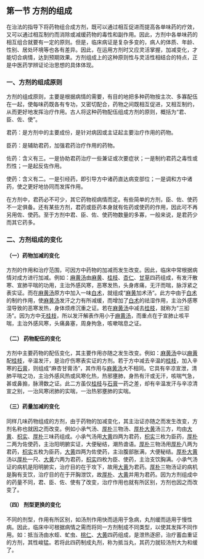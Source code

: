 ## 第一节  方剂的组成

在治法的指导下将药物组合成方剂，既可以通过相互促进而提高各单味药的疗效，又可以通过相互制约而消除或减缓药物的毒性和副作用。因此，方剂中各单味药的相互组合就要有一定的原则。但是，临床病证是复杂多变的，病人的体质、年龄、性别、居处环境等也各有差异。因此，在运用方剂时又应灵活掌握，加减变化，才能切合病情，达到预期效果。方剂组成上的这种原则性与灵活性相结合的特点，正是中医药学辨证论治思想的具体体现。

### 一、方剂的组成原则

方剂的组成原则，主要是根据病情的需要，有目的地把多种药物按主次、多寡配伍在一起，使每味药既各有专功，又密切配合，药物之间既相互促进，又相互制约，从而更好地发挥治疗作用。古人将这种药物配伍组成方剂的原则，概括为“君、臣、佐、使”。

君药：是方剂中的主要成份，是针对病因或主证起主要治疗作用的药物。

臣药：是辅助君药，加强君药治疗作用的药物。

佐药：含义有三。一是协助君药治疗一些兼证或次要症状；一是制约君药之毒性或烈性；一是起反佐作用。

使药：含义有二。一是引经药，即引导方中诸药直达病变部位；一是调和方中诸药，使之更好地协同而发挥作用。

在方剂中，君药必不可少，其它药物视病情而定。有些简单的方剂，臣、佐、使药不一定俱备。还有某些方剂，君药或臣药本身就有佐药或使药的作用，因此可不再另用佐、使药。至于方剂中君、臣、佐、使药物数量的多寡，一般来说，是君药少而其它药多。

### 二、方剂组成的变化

#### （一）药物加减的变化

方剂的作用和治疗范围，可因方中药物的加减而发生改变。因此，临床中常根据病情对成方进行加减。例如：[麻黄汤](https://www.gmzyjc.com/read/fjx/fjx01-0.2.0.0.0.md)由[麻黄](https://www.gmzyjc.com/read/bc/bc01-1.1.1.0.0.md)、[桂枝](https://www.gmzyjc.com/read/bc/bc01-1.1.2.0.0.md)、[杏仁](https://www.gmzyjc.com/read/bc/bc16-0.3.1.0.0.md)、[甘草](https://www.gmzyjc.com/read/bc/bc17-0.1.8.0.0.md)四药组成，有发汗散寒、宣肺平喘的功用，主治外感风寒，恶寒发热，头身疼痛，无汗而喘，脉浮紧之表实证。而在[麻黄汤](https://www.gmzyjc.com/read/fjx/fjx01-0.2.0.0.0.md)原方中加入一味[白术](https://www.gmzyjc.com/read/bc/bc17-0.1.5.0.0.md)，就组成“[麻黄](https://www.gmzyjc.com/read/bc/bc01-1.1.1.0.0.md)加术汤”。此方中由于[白术](https://www.gmzyjc.com/read/bc/bc17-0.1.5.0.0.md)的制约作用，使[麻黄汤](https://www.gmzyjc.com/read/fjx/fjx01-0.2.0.0.0.md)发汗之力有所减缓，而增加了[白术](https://www.gmzyjc.com/read/bc/bc17-0.1.5.0.0.md)的祛湿作用，主治外感寒湿导致的恶寒发热，身体烦疼沉重之证。若在[麻黄汤](https://www.gmzyjc.com/read/fjx/fjx01-0.2.0.0.0.md)中减去[桂枝](https://www.gmzyjc.com/read/bc/bc01-1.1.2.0.0.md)，就称为“三抝汤”。因为方中无[桂枝](https://www.gmzyjc.com/read/bc/bc01-1.1.2.0.0.md)，所以发汗解表作用小于[麻黄汤](https://www.gmzyjc.com/read/fjx/fjx01-0.2.0.0.0.md)，而重点在于宣肺止咳平喘，主治外感风寒，头痛鼻塞，周身拘急，咳嗽喘息之证。

#### （二） 药物配伍的变化

方剂中主要药物的配伍变化，其主要作用亦随之发生改变。例如：[麻黄汤](https://www.gmzyjc.com/read/fjx/fjx01-0.2.0.0.0.md)中以[麻黄](https://www.gmzyjc.com/read/bc/bc01-1.1.1.0.0.md)配[桂枝](https://www.gmzyjc.com/read/bc/bc01-1.1.2.0.0.md)，辛温发汗，是治疗伤寒表实证的方剂。若于方中减去辛温的[桂枝](https://www.gmzyjc.com/read/bc/bc01-1.1.2.0.0.md)，加入辛寒的[石膏](https://www.gmzyjc.com/read/bc/bc03-0.1.1.0.0.md)，则组成“麻杏甘膏汤”，其作用与[麻黄汤](https://www.gmzyjc.com/read/fjx/fjx01-0.2.0.0.0.md)大不相同。它具有辛凉宣泄，清肺平喘之功，主治外感风热或风寒化热，热邪壅肺，身热有汗或无汗，咳喘气急，甚或鼻搧，脉滑数之证。此二方虽仅[桂枝](https://www.gmzyjc.com/read/bc/bc01-1.1.2.0.0.md)与[石膏](https://www.gmzyjc.com/read/bc/bc03-0.1.1.0.0.md)一药之差，却有辛温发汗与辛凉清宣之别，一治风寒闭肺的实喘，一治热邪壅肺的实喘。

#### （三）药量加减的变化

同样几味药物组成的方剂，由于药物的加减变化，其主治证亦随之而发生改变，方剂名称也就因之而改变。例如小承气汤、[厚朴](https://www.gmzyjc.com/read/bc/bc04-0.0.3.0.0.md)三物汤、[厚朴](https://www.gmzyjc.com/read/bc/bc04-0.0.3.0.0.md)[大黄](https://www.gmzyjc.com/read/bc/bc02-0.1.1.0.0.md)汤三方，均由[大黄](https://www.gmzyjc.com/read/bc/bc02-0.1.1.0.0.md)、[枳实](https://www.gmzyjc.com/read/bc/bc11-0.0.3.0.0.md)、[厚朴](https://www.gmzyjc.com/read/bc/bc04-0.0.3.0.0.md)三味药组成。小承气汤用[大黄](https://www.gmzyjc.com/read/bc/bc02-0.1.1.0.0.md)四两为君药，[枳实](https://www.gmzyjc.com/read/bc/bc11-0.0.3.0.0.md)三枚为臣药，[厚朴](https://www.gmzyjc.com/read/bc/bc04-0.0.3.0.0.md)二两为佐使药，主治阳明腑实证，大便秘结，潮热谵语。[厚朴](https://www.gmzyjc.com/read/bc/bc04-0.0.3.0.0.md)三物汤用[厚朴](https://www.gmzyjc.com/read/bc/bc04-0.0.3.0.0.md)八两为君药，[枳实](https://www.gmzyjc.com/read/bc/bc11-0.0.3.0.0.md)五枚为臣药，[大黄](https://www.gmzyjc.com/read/bc/bc02-0.1.1.0.0.md)四两为佐使药，主治腹部胀满，大便秘结。[厚朴](https://www.gmzyjc.com/read/bc/bc04-0.0.3.0.0.md)[大黄](https://www.gmzyjc.com/read/bc/bc02-0.1.1.0.0.md)汤以[厚朴](https://www.gmzyjc.com/read/bc/bc04-0.0.3.0.0.md)一尺、[大黄](https://www.gmzyjc.com/read/bc/bc02-0.1.1.0.0.md)六两为君药，[枳实](https://www.gmzyjc.com/read/bc/bc11-0.0.3.0.0.md)四枚为臣、使药，主治支饮胸满。小承气汤证的病机是阳明腑实，治疗目的在于攻下，故用[大黄](https://www.gmzyjc.com/read/bc/bc02-0.1.1.0.0.md)为君药。[厚朴](https://www.gmzyjc.com/read/bc/bc04-0.0.3.0.0.md)三物汤证的病机是胸有支饮，治疗目的在于开胸泄饮，故[厚朴](https://www.gmzyjc.com/read/bc/bc04-0.0.3.0.0.md)、[大黄](https://www.gmzyjc.com/read/bc/bc02-0.1.1.0.0.md)并用为君药。因为方剂组成中的药量不同，君、臣、佐、使有了改变，治疗作用也就有所区别，方剂也因之而改变了。

#### （四） 剂型更换的变化

不同的剂型，作用有所区别，如汤剂作用快而适用于急病，丸剂缓而适用于慢性病。因此，临床中可根据病情之需而将同一方剂制成不同类型，以使其发挥不同作用。如：抵当汤由水蛭、虻虫、[桃仁](https://www.gmzyjc.com/read/bc/bc12-0.0.10.0.0.md)、[大黄](https://www.gmzyjc.com/read/bc/bc02-0.1.1.0.0.md)四药组成，是泄热逐瘀，治疗蓄血重证的方剂，其性峻猛。若将此四药制成丸剂，称为抵当丸，其药力就较汤剂大为和缓了。
